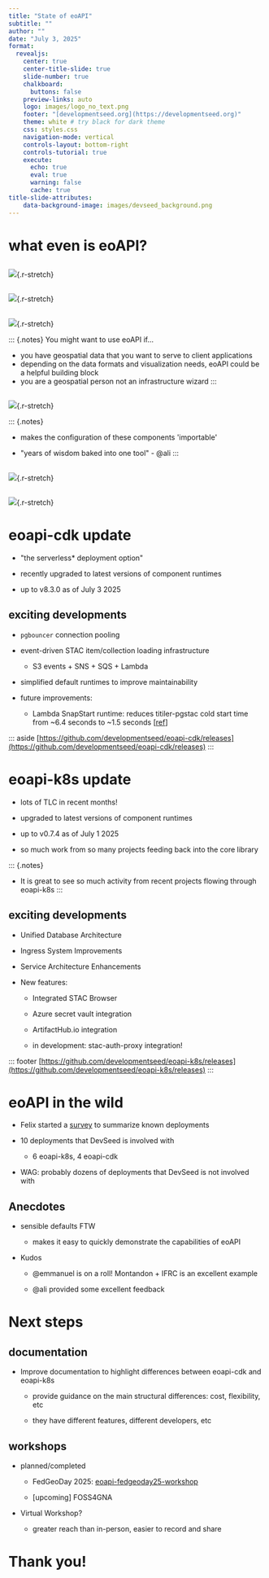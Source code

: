 ```yaml
---
title: "State of eoAPI"
subtitle: ""
author: ""
date: "July 3, 2025"
format:
  revealjs:
    center: true
    center-title-slide: true
    slide-number: true
    chalkboard: 
      buttons: false
    preview-links: auto
    logo: images/logo_no_text.png
    footer: "[developmentseed.org](https://developmentseed.org)"
    theme: white # try black for dark theme
    css: styles.css    
    navigation-mode: vertical
    controls-layout: bottom-right
    controls-tutorial: true
    execute:
      echo: true
      eval: true
      warning: false
      cache: true
title-slide-attributes:
    data-background-image: images/devseed_background.png
---
```


# what even is eoAPI?

##
![](./images/meme.jpg){.r-stretch}

##
![](https://github.com/developmentseed/eoAPI/raw/main/docs/logos/eoAPI.png){.r-stretch}

##

![](./images/why_eoapi.png){.r-stretch}

::: {.notes}
You might want to use eoAPI if...

- you have geospatial data that you want to serve to client applications
- depending on the data formats and visualization needs, eoAPI could be a helpful building block
- you are a geospatial person not an infrastructure wizard
:::

##

![](./images/eoapi_diagram.png){.r-stretch}

::: {.notes}
- makes the configuration of these components 'importable'

- "years of wisdom baked into one tool" - @ali
:::

##

![](./images/eoapi_deployment_examples.png){.r-stretch}

##

![](./images/eoapi-deployments.png){.r-stretch}

# eoapi-cdk update

- "the serverless* deployment option"

- recently upgraded to latest versions of component runtimes

- up to v8.3.0 as of July 3 2025


## exciting developments

- `pgbouncer` connection pooling

- event-driven STAC item/collection loading infrastructure

  - S3 events + SNS + SQS + Lambda

- simplified default runtimes to improve maintainability

- future improvements:

  - Lambda SnapStart runtime: reduces titiler-pgstac cold start time from ~6.4 seconds to ~1.5 seconds [[ref](https://github.com/developmentseed/eoapi-cdk/issues/149)]

::: aside
[https://github.com/developmentseed/eoapi-cdk/releases](https://github.com/developmentseed/eoapi-cdk/releases)
:::

# eoapi-k8s update

- lots of TLC in recent months!

- upgraded to latest versions of component runtimes

- up to v0.7.4 as of July 1 2025

- so much work from so many projects feeding back into the core library

::: {.notes}
- It is great to see so much activity from recent projects flowing through eoapi-k8s
:::

## exciting developments

- Unified Database Architecture

- Ingress System Improvements

- Service Architecture Enhancements

- New features:

  - Integrated STAC Browser
  
  - Azure secret vault integration
  
  - ArtifactHub.io integration

  - in development: stac-auth-proxy integration!

::: footer
[https://github.com/developmentseed/eoapi-k8s/releases](https://github.com/developmentseed/eoapi-k8s/releases)
:::

# eoAPI in the wild


- Felix started a [survey](https://docs.google.com/document/d/1eqgYPGC31RXLHf9FOTwzdH1r8RqNw1GjkXD42bsJKPg/edit?tab=t.0) to summarize known deployments 

- 10 deployments that DevSeed is involved with
  
  - 6 eoapi-k8s, 4 eoapi-cdk

- WAG: probably dozens of deployments that DevSeed is not involved with

## Anecdotes

- sensible defaults FTW

  - makes it easy to quickly demonstrate the capabilities of eoAPI


- Kudos
  - @emmanuel is on a roll! Montandon + IFRC is an excellent example
  
  - @ali provided some excellent feedback

# Next steps

## documentation

- Improve documentation to highlight differences between eoapi-cdk and eoapi-k8s

  - provide guidance on the main structural differences: cost, flexibility, etc
  
  - they have different features, different developers, etc

## workshops

- planned/completed

  - FedGeoDay 2025: [eoapi-fedgeoday25-workshop](https://github.com/developmentseed/eoapi-fedgeoday25-workshop)

  - [upcoming] FOSS4GNA

- Virtual Workshop? 
  - greater reach than in-person, easier to record and share

# Thank you!
